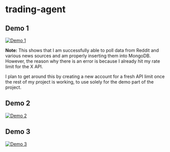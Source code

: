 # trading-agent

## Demo 1

[![Demo 1](https://img.youtube.com/vi/uJTbQMAF-KQ/0.jpg)](https://youtu.be/uJTbQMAF-KQ)

**Note:** This shows that I am successfully able to poll data from Reddit and various news sources and am properly inserting them into MongoDB. However, the reason why there is an error is because I already hit my rate limit for the X API. 

I plan to get around this by creating a new account for a fresh API limit once the rest of my project is working, to use solely for the demo part of the project.


## Demo 2

[![Demo 2](https://img.youtube.com/vi/Sz4tUa5Qamo/0.jpg)](https://youtu.be/Sz4tUa5Qamo)


## Demo 3
[![Demo 3](https://img.youtube.com/vi/M-izudldIsU/0.jpg)](https://youtu.be/M-izudldIsU)



